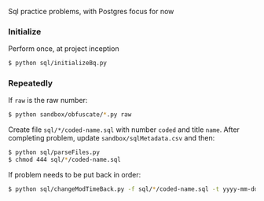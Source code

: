Sql practice problems, with Postgres focus for now

### Initialize
Perform once, at project inception
```bash
$ python sql/initializeBq.py
```

### Repeatedly
If `raw` is the raw number:
```bash
$ python sandbox/obfuscate/*.py raw
```
Create file `sql/*/coded-name.sql` with number `coded` and title `name`. After completing problem, update `sandbox/sqlMetadata.csv` and then:
```bash
$ python sql/parseFiles.py
$ chmod 444 sql/*/coded-name.sql
```
If problem needs to be put back in order:
```bash
$ python sql/changeModTimeBack.py -f sql/*/coded-name.sql -t yyyy-mm-dd-hh:mm:ss
```

